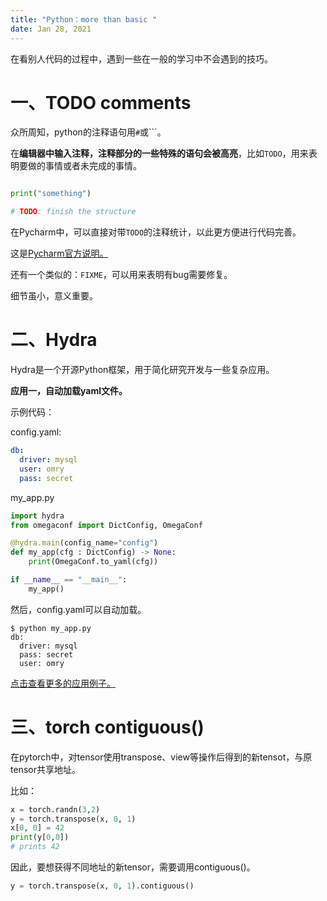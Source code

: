```yaml
---
title: "Python：more than basic "
date: Jan 28, 2021
---
```


在看别人代码的过程中，遇到一些在一般的学习中不会遇到的技巧。

# 一、TODO comments

众所周知，python的注释语句用`#`或```。

在**编辑器中输入注释，注释部分的一些特殊的语句会被高亮**，比如`TODO`，用来表明要做的事情或者未完成的事情。

```python

print("something")

# TODO: finish the structure
```

在Pycharm中，可以直接对带`TODO`的注释统计，以此更方便进行代码完善。

这是[Pycharm官方说明。](https://www.jetbrains.com/help/pycharm/using-todo.html?gclid=CjwKCAiAl4WABhAJEiwATUnEF6UvndUf6vAqR4GbKnus-p7iyJ4caDVgiheeFG0Vr17sujKAkUIahxoCE-IQAvD_BwE)

还有一个类似的：`FIXME`，可以用来表明有bug需要修复。

细节虽小，意义重要。



# 二、Hydra

Hydra是一个开源Python框架，用于简化研究开发与一些复杂应用。

**应用一，自动加载yaml文件。**

示例代码：

config.yaml:

```yaml
db:
  driver: mysql
  user: omry
  pass: secret
```

my_app.py

```python
import hydra
from omegaconf import DictConfig, OmegaConf

@hydra.main(config_name="config")
def my_app(cfg : DictConfig) -> None:
    print(OmegaConf.to_yaml(cfg))

if __name__ == "__main__":
    my_app()
```

然后，config.yaml可以自动加载。

```
$ python my_app.py
db:
  driver: mysql
  pass: secret
  user: omry
```

[点击查看更多的应用例子。](https://hydra.cc/docs/intro/)

# 三、torch contiguous()
在pytorch中，对tensor使用transpose、view等操作后得到的新tensot，与原tensor共享地址。

比如：
```python
x = torch.randn(3,2)
y = torch.transpose(x, 0, 1)
x[0, 0] = 42
print(y[0,0])
# prints 42
```

因此，要想获得不同地址的新tensor，需要调用contiguous()。
```python
y = torch.transpose(x, 0, 1).contiguous()
```